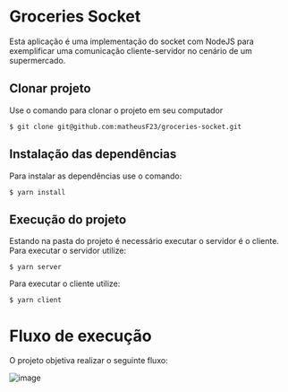 # Groceries Socket

Esta aplicação é uma implementação do socket com NodeJS para exemplificar uma comunicação cliente-servidor no cenário de um supermercado.

## Clonar projeto

Use o comando para clonar o projeto em seu computador
```
$ git clone git@github.com:matheusF23/groceries-socket.git
```

## Instalação das dependências

Para instalar as dependências use o comando:
```
$ yarn install
```

## Execução do projeto
Estando na pasta do projeto é necessário executar o servidor é o cliente. Para executar o servidor utilize:
```
$ yarn server
```
Para executar o cliente utilize:
```
$ yarn client
```

# Fluxo de execução

O projeto objetiva realizar o seguinte fluxo:

![image](https://user-images.githubusercontent.com/54044801/145727206-000994d0-828f-4166-8769-2a0b08eed8dc.png)
